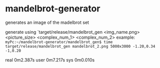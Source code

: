 # mandelbrot-generator
generates an image of the madelbrot set

generate using `target/release/mandelbrot_gen <img_name.png> <picture_size> <complex_num_1> <complex_num_2>
example:
``myPc:~/mandelbrot-generator/mandelbrot_gen$ time target/release/mandelbrot_gen mandelbrot_2.png 5000x3000 -1.20,0.34 -1,0.20``

real    0m2.387s
user    0m7.217s
sys     0m0.010s